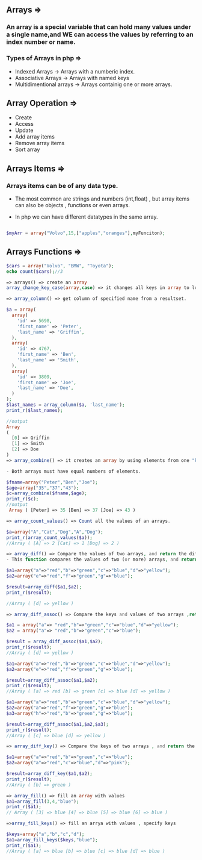 ## Arrays =>

### An array is a special variable that can hold many values under a single name,and WE can access the values by referring to an index number or name.

### Types of Arrays in php =>

-   Indexed Arrays -> Arrays with a numberic index.
-   Associative Arrays -> Arrays with named keys
-   Multidimentional arrays -> Arrays containig one or more arrays.

## Array Operation =>

-   Create
-   Access
-   Update
-   Add array items
-   Remove array items
-   Sort array

## Arrays Items =>

### Arrays items can be of any data type.

-   The most common are strings and numbers (int,float) , but array items can also be objects , functions or even arrays.

-   In php we can have different datatypes in the same array.

```php

$myArr = array("Volvo",15,["apples","oranges"],myFunciton);
```

## Arrays Functions =>

```php
$cars = array("Volvo", "BMW", "Toyota");
echo count($cars);//3

=> arrays() => create an array
array_change_key_case(array,case) => it changes all keys in array to lowercase or uppercase.

=> array_column() => get column of specified name from a resultset.

$a = array(
  array(
    'id' => 5698,
    'first_name' => 'Peter',
    'last_name' => 'Griffin',
  ),
  array(
    'id' => 4767,
    'first_name' => 'Ben',
    'last_name' => 'Smith',
  ),
  array(
    'id' => 3809,
    'first_name' => 'Joe',
    'last_name' => 'Doe',
  )
);
$last_names = array_column($a, 'last_name');
print_r($last_names);

//output
Array
(
  [0] => Griffin
  [1] => Smith
  [2] => Doe
)
=> array_combine() => it creates an array by using elements from one "keys" array and one "values" array.

- Both arrays must have equal numbers of elements.

$fname=array("Peter","Ben","Joe");
$age=array("35","37","43");
$c=array_combine($fname,$age);
print_r($c);
//output
 Array ( [Peter] => 35 [Ben] => 37 [Joe] => 43 )

=> array_count_values() => Count all the values of an arrays.

$a=array("A","Cat","Dog","A","Dog");
print_r(array_count_values($a));
//Array ( [A] => 2 [Cat] => 1 [Dog] => 2 )

=> array_diff() => Compare the values of two arrays, and return the differences.
- This function compares the values of two (or more) arrays, and return an array that contains the entries from array1 that are not present in array2 or array3, etc.

$a1=array("a"=>"red","b"=>"green","c"=>"blue","d"=>"yellow");
$a2=array("e"=>"red","f"=>"green","g"=>"blue");

$result=array_diff($a1,$a2);
print_r($result);

//Array ( [d] => yellow )

=> array_diff_assoc() => Compare the keys and values of two arrays ,return the differences.

$a1 = array("a"=> "red","b"=>"green","c"=>"blue","d"=>"yellow");
$a2 = array("a"=> "red","b"=>"green","c"=>"blue");

$result = array_diff_assoc($a1,$a2);
print_r($result);
//Array ( [d] => yellow )

$a1=array("a"=>"red","b"=>"green","c"=>"blue","d"=>"yellow");
$a2=array("e"=>"red","f"=>"green","g"=>"blue");

$result=array_diff_assoc($a1,$a2);
print_r($result);
//Array ( [a] => red [b] => green [c] => blue [d] => yellow )

$a1=array("a"=>"red","b"=>"green","c"=>"blue","d"=>"yellow");
$a2=array("a"=>"red","f"=>"green","g"=>"blue");
$a3=array("h"=>"red","b"=>"green","g"=>"blue");

$result=array_diff_assoc($a1,$a2,$a3);
print_r($result);
//Array ( [c] => blue [d] => yellow )

=> array_diff_key() => Compare the keys of two arrays , and return the difference.

$a1=array("a"=>"red","b"=>"green","c"=>"blue");
$a2=array("a"=>"red","c"=>"blue","d"=>"pink");

$result=array_diff_key($a1,$a2);
print_r($result);
//Array ( [b] => green )

=> array_fill() => fill an array with values
$a1=array_fill(3,4,"blue");
print_r($a1);
// Array ( [3] => blue [4] => blue [5] => blue [6] => blue )

=>array_fill_keys() => fill an arrya with values , specify keys

$keys=array("a","b","c","d");
$a1=array_fill_keys($keys,"blue");
print_r($a1);
//Array ( [a] => blue [b] => blue [c] => blue [d] => blue )
```
